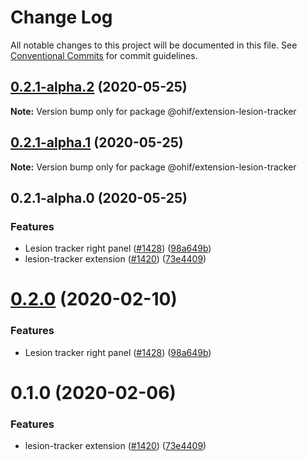 # Change Log

All notable changes to this project will be documented in this file.
See [Conventional Commits](https://conventionalcommits.org) for commit guidelines.

## [0.2.1-alpha.2](https://github.com/OHIF/Viewers/compare/@ohif/extension-lesion-tracker@0.2.1-alpha.1...@ohif/extension-lesion-tracker@0.2.1-alpha.2) (2020-05-25)

**Note:** Version bump only for package @ohif/extension-lesion-tracker





## [0.2.1-alpha.1](https://github.com/OHIF/Viewers/compare/@ohif/extension-lesion-tracker@0.2.1-alpha.0...@ohif/extension-lesion-tracker@0.2.1-alpha.1) (2020-05-25)

**Note:** Version bump only for package @ohif/extension-lesion-tracker





## 0.2.1-alpha.0 (2020-05-25)


### Features

* Lesion tracker right panel ([#1428](https://github.com/OHIF/Viewers/issues/1428)) ([98a649b](https://github.com/OHIF/Viewers/commit/98a649b455ffc712938fc5035cdef40695e58440))
* lesion-tracker extension ([#1420](https://github.com/OHIF/Viewers/issues/1420)) ([73e4409](https://github.com/OHIF/Viewers/commit/73e440968ce4699d081a9c9f2d21dd68095b3056))






# [0.2.0](https://github.com/OHIF/Viewers/compare/@ohif/extension-lesion-tracker@0.1.0...@ohif/extension-lesion-tracker@0.2.0) (2020-02-10)


### Features

* Lesion tracker right panel ([#1428](https://github.com/OHIF/Viewers/issues/1428)) ([98a649b](https://github.com/OHIF/Viewers/commit/98a649b455ffc712938fc5035cdef40695e58440))





# 0.1.0 (2020-02-06)


### Features

* lesion-tracker extension ([#1420](https://github.com/OHIF/Viewers/issues/1420)) ([73e4409](https://github.com/OHIF/Viewers/commit/73e440968ce4699d081a9c9f2d21dd68095b3056))
